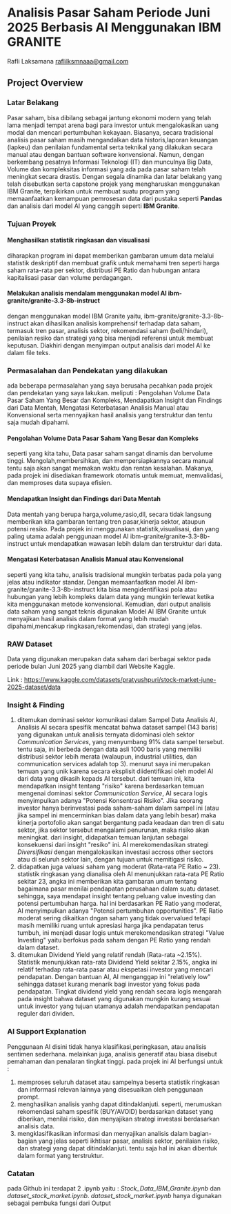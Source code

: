 # Analisis Pasar Saham Periode Juni 2025 Berbasis AI Menggunakan IBM GRANITE
Rafli Laksamana <raflilksmnaaa@gmail.com>

## Project Overview

### Latar Belakang
Pasar saham, bisa dibilang sebagai jantung ekonomi modern yang telah lama menjadi tempat arena bagi para investor untuk </dd> mengalokasikan uang modal dan mencari pertumbuhan kekayaan. Biasanya, secara tradisional analisis pasar saham masih mengandalkan data historis,laporan keuangan (lapkeu) dan penilaian fundamental serta teknikal yang dilakukan secara manual atau dengan bantuan software konvensional. Namun, dengan berkembang pesatnya Informasi Teknologi (IT) dan munculnya Big Data, Volume dan kompleksitas informasi yang ada pada pasar saham telah meningkat secara drastis. Dengan segala dinamika dan latar belakang yang telah disebutkan serta capstone projek yang mengharuskan menggunakan IBM Granite, terpikirkan untuk membuat suatu program yang memaanfaatkan kemampuan pemrosesan data dari pustaka seperti **Pandas** dan analisis dari model AI yang canggih seperti **IBM Granite**.

### Tujuan Proyek

#### Menghasilkan statistik ringkasan dan visualisasi ####
diharapkan program ini dapat memberikan gambaran umum data melalui statistik deskriptif dan membuat grafik untuk memahami tren seperti harga saham rata-rata per sektor, distribusi PE Ratio dan hubungan antara kapitalisasi pasar dan volume perdagangan. 
#### Melakukan analisis mendalam menggunakan model AI ibm-granite/granite-3.3-8b-instruct ####
dengan menggunakan model IBM Granite yaitu, ibm-granite/granite-3.3-8b-instruct akan dihasilkan analisis komprehensif terhadap data saham, termasuk tren pasar, analisis sektor, rekomendasi saham (beli/hindari), penilaian resiko dan strategi yang bisa menjadi referensi untuk membuat keputusan. Diakhiri dengan menyimpan output analisis dari model AI ke dalam file teks.

### Permasalahan dan Pendekatan yang dilakukan ###
ada beberapa permasalahan yang saya berusaha pecahkan pada projek dan pendekatan yang saya lakukan. meliputi : Pengolahan Volume Data Pasar Saham Yang Besar dan Kompleks, Mendapatkan Insight dan Findings dari Data Mentah, Mengatasi Keterbatasan Analisis Manual atau Konvensional serta mennyajikan hasil analisis yang terstruktur dan tentu saja mudah dipahami.
#### Pengolahan Volume Data Pasar Saham Yang Besar dan Kompleks ####
seperti yang kita tahu, Data pasar saham sangat dinamis dan bervolume tinggi. Mengolah,membersihkan, dan mempersiapkannya secara manual tentu saja akan sangat memakan waktu dan rentan kesalahan. Makanya, pada projek ini disediakan framework otomatis untuk memuat, memvalidasi, dan memproses data supaya efisien.
#### Mendapatkan Insight dan Findings dari Data Mentah ####
Data mentah yang berupa harga,volume,rasio,dll, secara tidak langsung memberikan kita gambaran tentang tren pasar,kinerja sektor, ataupun potensi resiko. Pada projek ini menggunakan statistik,visualisasi, dan yang paling utama adalah penggunaan model AI ibm-granite/granite-3.3-8b-instruct untuk mendapatkan wawasan lebih dalam dan terstruktur dari data.
#### Mengatasi Keterbatasan Analisis Manual atau Konvensional ####
seperti yang kita tahu, analisis tradisional mungkin terbatas pada pola yang jelas atau indikator standar. Dengan memaanfaatkan model AI ibm-granite/granite-3.3-8b-instruct kita bisa mengidentifikasi pola atau hubungan yang lebih kompleks dalam data yang mungkin terlewat ketika kita menggunakan metode konvensional. Kemudian, dari output analisis data saham yang sangat teknis digunakan Model AI IBM Granite untuk menyajikan hasil analisis dalam format yang lebih mudah dipahami,mencakup ringkasan,rekomendasi, dan strategi yang jelas.

### RAW Dataset ###
Data yang digunakan merupakan data saham dari berbagai sektor pada periode bulan Juni 2025 yang diambil dari Website Kaggle. 

Link : <https://www.kaggle.com/datasets/pratyushpuri/stock-market-june-2025-dataset/data>

### Insight & Finding ###
1. ditemukan dominasi sektor komunikasi dalam Sampel Data Analisis AI, Analisis AI secara spesifik mencatat bahwa dataset sampel (143 baris) yang digunakan untuk analisis ternyata didominasi oleh sektor *Communication Services*, yang menyumbang 91% data sampel tersebut. tentu saja, ini berbeda dengan data asli 1000 baris yang memiliki distribusi sektor lebih merata (walaupun, industrial utilities, dan communication services adalah top 3). menurut saya ini merupakan temuan yang unik karena secara eksplisit diidentifikasi oleh model AI dari data yang dikasih kepads AI tersebut. dari temuan ini, kita mendapatkan insight tentang "risiko" karena berdasarkan temuan mengenai dominasi sektor *Communication Service*, AI secara logis menyimpulkan adanya "Potensi Konsentrasi Risiko". Jika seorang investor hanya berinvestasi pada saham-saham dalam sampel ini (atau jika sampel ini mencerminkan bias dalam data yang lebih besar) maka kinerja portofolio akan sangat bergantung pada keadaan dan tren di satu sektor, jika sektor tersebut mengalami penurunan, maka risiko akan meningkat. dari insight, didapatkan temuan lanjutan sebagai konsekuensi dari insight "resiko" ini. AI merekomendasikan strategi *Diversifikasi* dengan mengalokasikan investasi accross other sectors atau di seluruh sektor lain, dengan tujuan untuk memitigasi risiko.
2. didapatkan juga valuasi saham yang moderat (Rata-rata PE Ratio ~ 23). statistik ringkasan yang dianalisa oleh AI menunjukkan rata-rata PE Ratio sekitar 23, angka ini memberikan kita gambaran umum tentang bagaimana pasar menilai pendapatan perusahaan dalam suatu dataset. sehingga, saya mendapat insight tentang peluang value investing dan potensi pertumbuhan harga. hal ini berdasarkan PE Ratio yang moderat, AI menyimpulkan adanya "Potensi pertumbuhan opportunities". PE Ratio moderat sering dikaitkan dngan saham yang tidak overvalued tetapi masih memiliki ruang untuk apresiasi harga jika pendapatan terus tumbuh, ini menjadi dasar logis untuk merekomendasikan strategi "Value Investing" yaitu berfokus pada saham dengan PE Ratio yang rendah dalam dataset.
3. ditemukan Dividend Yield yang relatif rendah (Rata-rata ~2.15%). Statistik menunjukkan rata-rata Dividend Yield sekitar 2.15%, angka ini relatif terhadap rata-rata pasar atau ekspetasi investor yang mencari pendapatan. Dengan bantuan AI, AI menganggap ini "relatively low" sehingga dataset kurang menarik bagi investor yang fokus pada pendapatan. Tingkat dividend yield yang rendah secara logis mengarah pada insight bahwa dataset yang digunakan mungkin kurang sesuai untuk investor yang tujuan utamanya adalah mendapatkan pendapatan reguler dari dividen.

### AI Support Explanation ###
Penggunaan AI disini tidak hanya klasifikasi,peringkasan, atau analisis sentimen sederhana. melainkan juga, analisis generatif atau biasa disebut pemahaman dan penalaran tingkat tinggi. pada projek ini AI berfungsi untuk :
1. memproses seluruh dataset atau sampelnya beserta statistik ringkasan dan informasi relevan lainnya yang disesuaikan oleh penggunaan prompt.
2. menghasilkan analisis yanhg dapat ditindaklanjuti. seperti, merumuskan rekomendasi saham spesifik (BUY/AVOID) berdasarkan dataset yang diberikan, menilai risiko, dan menyajikan strategi investasi berdasarkan analisis data.
3. mengklasifikasikan informasi dan menyajikan analisis dalam bagian-bagian yang jelas seperti ikhtisar pasar, analisis sektor, penilaian risiko, dan strategi yang dapat ditindaklanjuti. tentu saja hal ini akan dibentuk dalam format yang terstruktur.

### Catatan ###
pada Github ini terdapat 2 .ipynb yaitu : *Stock_Data_IBM_Granite.ipynb* dan *dataset_stock_market.ipynb*. *dataset_stock_market.ipynb* hanya digunakan sebagai pembuka fungsi dari Output 
